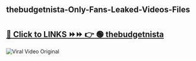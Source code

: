 
 ## thebudgetnista-Only-Fans-Leaked-Videos-Files

# <h2><a href="https://mediaupload.pro?thebudgetnista">🔗 Click to LINKS ⏩⏩ 👉 🟢 thebudgetnista </a></h2>

<a href="https://mediaupload.pro?thebudgetnista" rel="nofollow" data-target="animated-image.originalLink"><img src="https://i.ibb.co.com/xMMVF88/686577567.gif" alt="Viral Video Original" style="max-width: 100%; display: inline-block;" data-target="animated-image.originalImage"></a>